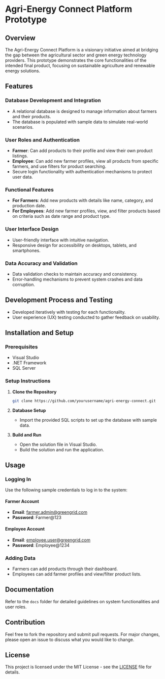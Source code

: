 # Agri-Energy Connect Platform Prototype

## Overview

The Agri-Energy Connect Platform is a visionary initiative aimed at bridging the gap between the agricultural sector and green energy technology providers. This prototype demonstrates the core functionalities of the intended final product, focusing on sustainable agriculture and renewable energy solutions.

## Features

### Database Development and Integration
- A relational database is designed to manage information about farmers and their products.
- The database is populated with sample data to simulate real-world scenarios.

### User Roles and Authentication
- **Farmer**: Can add products to their profile and view their own product listings.
- **Employee**: Can add new farmer profiles, view all products from specific farmers, and use filters for product searching.
- Secure login functionality with authentication mechanisms to protect user data.

### Functional Features
- **For Farmers**: Add new products with details like name, category, and production date.
- **For Employees**: Add new farmer profiles, view, and filter products based on criteria such as date range and product type.

### User Interface Design
- User-friendly interface with intuitive navigation.
- Responsive design for accessibility on desktops, tablets, and smartphones.

### Data Accuracy and Validation
- Data validation checks to maintain accuracy and consistency.
- Error-handling mechanisms to prevent system crashes and data corruption.

## Development Process and Testing
- Developed iteratively with testing for each functionality.
- User experience (UX) testing conducted to gather feedback on usability.

## Installation and Setup

### Prerequisites
- Visual Studio
- .NET Framework
- SQL Server

### Setup Instructions
1. **Clone the Repository**
   ```bash
   git clone https://github.com/yourusername/agri-energy-connect.git
   ```
2. **Database Setup**
   - Import the provided SQL scripts to set up the database with sample data.

3. **Build and Run**
   - Open the solution file in Visual Studio.
   - Build the solution and run the application.

## Usage

### Logging In
Use the following sample credentials to log in to the system:

#### Farmer Account
- **Email**: farmer.admin@greengrid.com  
- **Password**: Farmer@123  

#### Employee Account
- **Email**: employee.user@greengrid.com  
- **Password**: Employee@1234  

### Adding Data
- Farmers can add products through their dashboard.
- Employees can add farmer profiles and view/filter product lists.

## Documentation

Refer to the `docs` folder for detailed guidelines on system functionalities and user roles.

## Contribution

Feel free to fork the repository and submit pull requests. For major changes, please open an issue to discuss what you would like to change.

## License

This project is licensed under the MIT License - see the [LICENSE](LICENSE) file for details.

